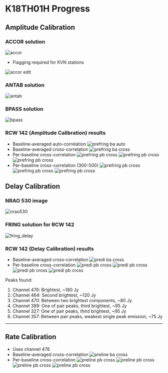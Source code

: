 # K18TH01H Progress

## Amplitude Calibration

### ACCOR solution

![accor](Resources/k18th01h/accor.png)

* Flagging required for KVN stations

![accor edit](Resources/k18th01h/accor_edit.png)

### ANTAB solution

![antab](Resources/k18th01h/antab.png)

### BPASS solution

![bpass](Resources/k18th01h/bpass.png)

### RCW 142 (Amplitude Calibration) results

* Baseline-averaged auto-correlation
![prefring ba auto](Resources/k18th01h/prefring_ba_auto.png)
* Baseline-averaged cross-correlation
![prefring ba cross](Resources/k18th01h/prefring_ba_cross.png)
* Per-baseline cross-correlation
![prefring pb cross](Resources/k18th01h/prefring_pb_cross_1a.png)
![prefring pb cross](Resources/k18th01h/prefring_pb_cross_1b.png)
![prefring pb cross](Resources/k18th01h/prefring_pb_cross_1c.png)
* Per-baseline cross-correlation (300-500)
![prefring pb cross](Resources/k18th01h/prefring_pb_cross_2a.png)
![prefring pb cross](Resources/k18th01h/prefring_pb_cross_2b.png)
![prefring pb cross](Resources/k18th01h/prefring_pb_cross_2c.png)

## Delay Calibration

### NRAO 530 image

![nrao530](Resources/k18th01h/postdi_nrao530.png)

### FRING solution for RCW 142

![fring_delay](Resources/k18th01h/fring_delay.png)

### RCW 142 (Delay Calibration) results

* Baseline-averaged cross-correlation
![predi ba cross](Resources/k18th01h/preline_ba_cross.png)
* Per-baseline cross-correlation
![predi pb cross](Resources/k18th01h/preline_pb_cross_1a.png)
![predi pb cross](Resources/k18th01h/preline_pb_cross_1b.png)
![predi pb cross](Resources/k18th01h/preline_pb_cross_2a.png)
![predi pb cross](Resources/k18th01h/preline_pb_cross_2b.png)

Peaks found:

1. Channel 476: Brightest, ~180 Jy
2. Channel 464: Second brightest, ~120 Jy
3. Channel 470: Between two brightest components, ~80 Jy
4. Channel 389: One of pair peaks, third brightest, ~95 Jy
5. Channel 327: One of pair peaks, third brightest, ~95 Jy
6. Channel 357: Between pair peaks, weakest single peak emission, ~75 Jy

---

## Rate Calibration

* Uses channel 476
* Baseline-averaged cross-correlation
![preline ba cross](Resources/k18th01h/postline_ba_cross.png)
* Per-baseline cross-correlation
![preline pb cross](Resources/k18th01h/postline_pb_cross_1a.png)
![preline pb cross](Resources/k18th01h/postline_pb_cross_1b.png)
![preline pb cross](Resources/k18th01h/postline_pb_cross_2a.png)
![preline pb cross](Resources/k18th01h/postline_pb_cross_2b.png)
